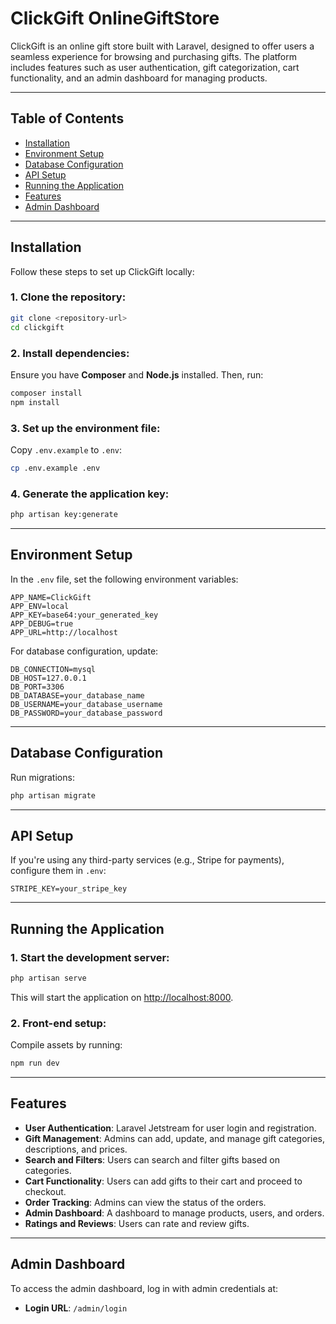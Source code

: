 
# ClickGift OnlineGiftStore

ClickGift is an online gift store built with Laravel, designed to offer users a seamless experience for browsing and purchasing gifts. The platform includes features such as user authentication, gift categorization, cart functionality, and an admin dashboard for managing products.

---

## Table of Contents

- [Installation](#installation)
- [Environment Setup](#environment-setup)
- [Database Configuration](#database-configuration)
- [API Setup](#api-setup)
- [Running the Application](#running-the-application)
- [Features](#features)
- [Admin Dashboard](#admin-dashboard)

---

## Installation

Follow these steps to set up ClickGift locally:

### 1. Clone the repository:

```bash
git clone <repository-url>
cd clickgift
```

### 2. Install dependencies:
Ensure you have **Composer** and **Node.js** installed. Then, run:

```bash
composer install
npm install
```

### 3. Set up the environment file:
Copy `.env.example` to `.env`:

```bash
cp .env.example .env
```

### 4. Generate the application key:

```bash
php artisan key:generate
```

---

## Environment Setup

In the `.env` file, set the following environment variables:

```plaintext
APP_NAME=ClickGift
APP_ENV=local
APP_KEY=base64:your_generated_key
APP_DEBUG=true
APP_URL=http://localhost
```

For database configuration, update:

```plaintext
DB_CONNECTION=mysql
DB_HOST=127.0.0.1
DB_PORT=3306
DB_DATABASE=your_database_name
DB_USERNAME=your_database_username
DB_PASSWORD=your_database_password
```

---

## Database Configuration

Run migrations:

```bash
php artisan migrate
```

---

## API Setup

If you're using any third-party services (e.g., Stripe for payments), configure them in `.env`:

```plaintext
STRIPE_KEY=your_stripe_key
```

---

## Running the Application

### 1. Start the development server:

```bash
php artisan serve
```

This will start the application on [http://localhost:8000](http://localhost:8000).

### 2. Front-end setup:
Compile assets by running:

```bash
npm run dev
```

---

## Features

- **User Authentication**: Laravel Jetstream for user login and registration.
- **Gift Management**: Admins can add, update, and manage gift categories, descriptions, and prices.
- **Search and Filters**: Users can search and filter gifts based on categories.
- **Cart Functionality**: Users can add gifts to their cart and proceed to checkout.
- **Order Tracking**: Admins can view the status of the orders.
- **Admin Dashboard**: A dashboard to manage products, users, and orders.
- **Ratings and Reviews**: Users can rate and review gifts.


---

## Admin Dashboard

To access the admin dashboard, log in with admin credentials at:

- **Login URL**: `/admin/login`

